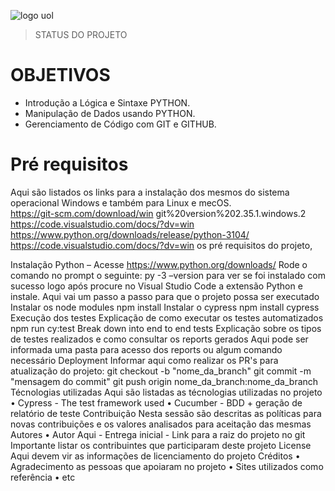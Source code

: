 ![logo uol](https://user-images.githubusercontent.com/109982238/181741708-0a551dcd-814c-467b-9805-91784ca03bb0.jpg)
> STATUS DO PROJETO


# OBJETIVOS

 *  Introdução a Lógica e Sintaxe PYTHON. 
 *  Manipulação de Dados usando PYTHON. 
 *  Gerenciamento de Código com GIT e GITHUB. 
 
# Pré requisitos
Aqui são listados os links para a instalação dos mesmos do sistema operacional Windows e também para Linux e mecOS.  
https://git-scm.com/download/win
git%20version%202.35.1.windows.2
https://code.visualstudio.com/docs/?dv=win
https://www.python.org/downloads/release/python-3104/
https://code.visualstudio.com/docs/?dv=win
os pré requisitos do projeto,

Instalação
Python – 
Acesse https://www.python.org/downloads/
Rode o comando no prompt o seguinte:
py -3 –version para ver se foi instalado com sucesso
logo após procure no Visual Studio Code a extensão Python e instale.
Aqui vai um passo a passo para que o projeto possa ser executado
Instalar os node modules
npm install
Instalar o cypress
npm install cypress
Execução dos testes
Explicação de como executar os testes automatizados
npm run cy:test
Break down into end to end tests
Explicação sobre os tipos de testes realizados e como consultar os reports gerados
Aqui pode ser informada uma pasta para acesso dos reports ou algum comando necessário
Deployment
Informar aqui como realizar os PR's para atualização do projeto:
git checkout -b "nome_da_branch"
git commit -m "mensagem do commit"
git push origin nome_da_branch:nome_da_branch
Técnologias utilizadas
Aqui são listadas as técnologias utilizadas no projeto
•	Cypress - The test framework used
•	Cucumber - BDD + geração de relatório de teste
Contribuição
Nesta sessão são descritas as políticas para novas contribuições e os valores analisados para aceitação das mesmas
Autores
•	Autor Aqui - Entrega inicial - Link para a raiz do projeto no git
Importante listar os contribuintes que participaram deste projeto
License
Aqui devem vir as informações de licenciamento do projeto
Créditos
•	Agradecimento as pessoas que apoiaram no projeto
•	Sites utilizados como referência
•	etc

